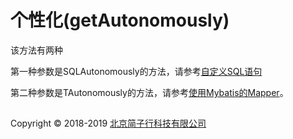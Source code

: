 # 个性化(getAutonomously)

该方法有两种

第一种参数是SQLAutonomously的方法，请参考[自定义SQL语句](./index.html#custom_sql.md)

第二种参数是TAutonomously的方法，请参考[使用Mybatis的Mapper](./index.html#mapper.md)。

## 
Copyright © 2018-2019 [北京简子行科技有限公司](https://www.jianzixing.com.cn)
